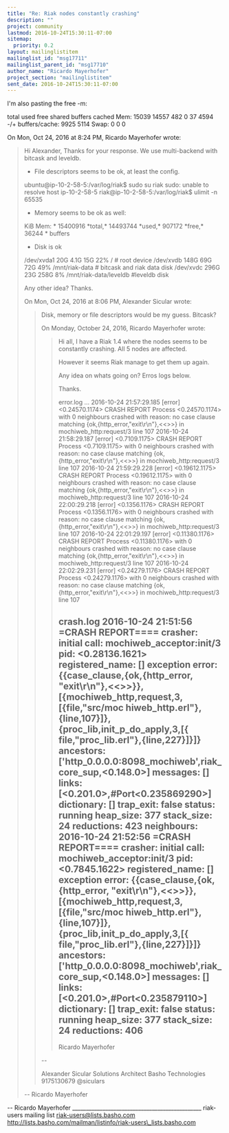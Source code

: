 ```yaml
---
title: "Re: Riak nodes constantly crashing"
description: ""
project: community
lastmod: 2016-10-24T15:30:11-07:00
sitemap:
  priority: 0.2
layout: mailinglistitem
mailinglist_id: "msg17711"
mailinglist_parent_id: "msg17710"
author_name: "Ricardo Mayerhofer"
project_section: "mailinglistitem"
sent_date: 2016-10-24T15:30:11-07:00
---
```



I'm also pasting the free -m:

 total used free shared buffers cached
Mem: 15039 14557 482 0 37 4594
-/+ buffers/cache: 9925 5114
Swap: 0 0 0

On Mon, Oct 24, 2016 at 8:24 PM, Ricardo Mayerhofer 
wrote:

> Hi Alexander,
> Thanks for your response. We use multi-backend with bitcask and leveldb.
>
> - File descriptors seems to be ok, at least the config.
>
> ubuntu@ip-10-2-58-5:/var/log/riak$ sudo su riak
> sudo: unable to resolve host ip-10-2-58-5
> riak@ip-10-2-58-5:/var/log/riak$ ulimit -n
> 65535
>
> - Memory seems to be ok as well:
>
> KiB Mem: \* 15400916 \*total,\* 14493744 \*used,\* 907172 \*free,\* 36244 \*
> buffers
>
> - Disk is ok
>
> /dev/xvda1 20G 4.1G 15G 22% / # root device
> /dev/xvdb 148G 69G 72G 49% /mnt/riak-data # bitcask and riak
> data disk
> /dev/xvdc 296G 23G 258G 8% /mnt/riak-data/leveldb #leveldb disk
>
> Any other idea? Thanks.
>
> On Mon, Oct 24, 2016 at 8:06 PM, Alexander Sicular 
> wrote:
>
>> Disk, memory or file descriptors would be my guess. Bitcask?
>>
>>
>> On Monday, October 24, 2016, Ricardo Mayerhofer 
>> wrote:
>>
>>> Hi all,
>>> I have a Riak 1.4 where the nodes seems to be constantly crashing. All 5
>>> nodes are affected.
>>>
>>> However it seems Riak manage to get them up again.
>>>
>>> Any idea on whats going on? Erros logs below.
>>>
>>> Thanks.
>>>
>>> error.log
>>> ...
>>> 2016-10-24 21:57:29.185 [error] <0.24570.1174> CRASH REPORT Process
>>> <0.24570.1174> with 0 neighbours crashed with reason: no case clause
>>> matching {ok,{http\_error,"exit\r\n"},<<>>} in mochiweb\_http:request/3
>>> line 107
>>> 2016-10-24 21:58:29.187 [error] <0.7109.1175> CRASH REPORT Process
>>> <0.7109.1175> with 0 neighbours crashed with reason: no case clause
>>> matching {ok,{http\_error,"exit\r\n"},<<>>} in mochiweb\_http:request/3
>>> line 107
>>> 2016-10-24 21:59:29.228 [error] <0.19612.1175> CRASH REPORT Process
>>> <0.19612.1175> with 0 neighbours crashed with reason: no case clause
>>> matching {ok,{http\_error,"exit\r\n"},<<>>} in mochiweb\_http:request/3
>>> line 107
>>> 2016-10-24 22:00:29.218 [error] <0.1356.1176> CRASH REPORT Process
>>> <0.1356.1176> with 0 neighbours crashed with reason: no case clause
>>> matching {ok,{http\_error,"exit\r\n"},<<>>} in mochiweb\_http:request/3
>>> line 107
>>> 2016-10-24 22:01:29.197 [error] <0.11380.1176> CRASH REPORT Process
>>> <0.11380.1176> with 0 neighbours crashed with reason: no case clause
>>> matching {ok,{http\_error,"exit\r\n"},<<>>} in mochiweb\_http:request/3
>>> line 107
>>> 2016-10-24 22:02:29.231 [error] <0.24279.1176> CRASH REPORT Process
>>> <0.24279.1176> with 0 neighbours crashed with reason: no case clause
>>> matching {ok,{http\_error,"exit\r\n"},<<>>} in mochiweb\_http:request/3
>>> line 107
>>>
>>> crash.log
>>> 2016-10-24 21:51:56 =CRASH REPORT====
>>> crasher:
>>> initial call: mochiweb\_acceptor:init/3
>>> pid: <0.28136.1621>
>>> registered\_name: []
>>> exception error: {{case\_clause,{ok,{http\_error,
>>> "exit\r\n"},<<>>}},[{mochiweb\_http,request,3,[{file,"src/moc
>>> hiweb\_http.erl"},{line,107}]},{proc\_lib,init\_p\_do\_apply,3,[{
>>> file,"proc\_lib.erl"},{line,227}]}]}
>>> ancestors: ['http\_0.0.0.0:8098\_mochiweb',riak\_core\_sup,<0.148.0>]
>>> messages: []
>>> links: [<0.201.0>,#Port<0.235869290>]
>>> dictionary: []
>>> trap\_exit: false
>>> status: running
>>> heap\_size: 377
>>> stack\_size: 24
>>> reductions: 423
>>> neighbours:
>>> 2016-10-24 21:52:56 =CRASH REPORT====
>>> crasher:
>>> initial call: mochiweb\_acceptor:init/3
>>> pid: <0.7845.1622>
>>> registered\_name: []
>>> exception error: {{case\_clause,{ok,{http\_error,
>>> "exit\r\n"},<<>>}},[{mochiweb\_http,request,3,[{file,"src/moc
>>> hiweb\_http.erl"},{line,107}]},{proc\_lib,init\_p\_do\_apply,3,[{
>>> file,"proc\_lib.erl"},{line,227}]}]}
>>> ancestors: ['http\_0.0.0.0:8098\_mochiweb',riak\_core\_sup,<0.148.0>]
>>> messages: []
>>> links: [<0.201.0>,#Port<0.235879110>]
>>> dictionary: []
>>> trap\_exit: false
>>> status: running
>>> heap\_size: 377
>>> stack\_size: 24
>>> reductions: 406
>>> --
>>> Ricardo Mayerhofer
>>>
>>
>>
>> --
>>
>>
>> Alexander Sicular
>> Solutions Architect
>> Basho Technologies
>> 9175130679
>> @siculars
>>
>>
>
>
> --
> Ricardo Mayerhofer
>



-- 
Ricardo Mayerhofer
\_\_\_\_\_\_\_\_\_\_\_\_\_\_\_\_\_\_\_\_\_\_\_\_\_\_\_\_\_\_\_\_\_\_\_\_\_\_\_\_\_\_\_\_\_\_\_
riak-users mailing list
riak-users@lists.basho.com
http://lists.basho.com/mailman/listinfo/riak-users\_lists.basho.com

